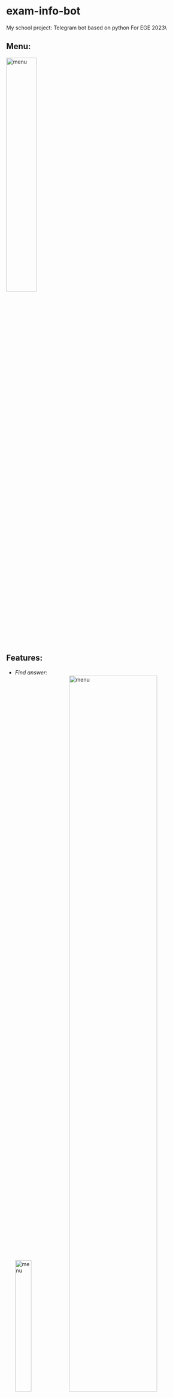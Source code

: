 # exam-info-bot
My school project: Telegram bot based on python
For EGE 2023\
## Menu:
<img alt="menu" src="https://github.com/subliker/EGEInfoBotREPLIT/assets/64124412/d7af5bb8-9463-431a-84e2-c520f6f53a79" width="40%">

## Features:
- *Find answer*:\
  <img alt="menu" src="https://github.com/subliker/EGEInfoBotREPLIT/assets/64124412/5e4defd4-b4fb-4e45-947f-cd76632ab7d8" width="30%"><img alt="menu" src="https://github.com/subliker/EGEInfoBotREPLIT/assets/64124412/201661cd-0af2-43e2-a9d0-060a75971c3f" width="70%">

- *Random task*:\
  <img alt="menu" src="https://github.com/subliker/EGEInfoBotREPLIT/assets/64124412/f42c4104-a361-4b1c-8531-c86ea899b010" width="30%"><img alt="menu" src="https://github.com/subliker/EGEInfoBotREPLIT/assets/64124412/937986a2-3496-4afd-a7ff-8fe2f7e45945" width="30%">

- *Generate variant*:\
   <img alt="menu" src="https://github.com/subliker/EGEInfoBotREPLIT/assets/64124412/d4fb5c66-4a8a-4285-a73e-e6be5e4cb881" width="30%"><img alt="menu" src="https://github.com/subliker/EGEInfoBotREPLIT/assets/64124412/6f47273c-1886-45c6-9c09-013a32b5dd1e" width="30%">\
   <img alt="menu" src="https://github.com/subliker/EGEInfoBotREPLIT/assets/64124412/842a3d08-ee43-4a7e-809a-ddb47c80c965" width="30%"><img alt="menu" src="https://github.com/subliker/EGEInfoBotREPLIT/assets/64124412/f4c9b1b1-9ace-4a88-9c1f-bd0331a175aa" width="30%">

- *Aim*:\
  <img alt="menu" src="https://github.com/subliker/EGEInfoBotREPLIT/assets/64124412/3ea8a79b-d653-47c8-885e-affc159fa595" width="30%"><img alt="menu" src="https://github.com/subliker/EGEInfoBotREPLIT/assets/64124412/cd7329fa-ad38-4786-a566-4334e0c166e2" width="30%">

- *Support*:\
  <img alt="menu" src="https://github.com/subliker/EGEInfoBotREPLIT/assets/64124412/6bb30cdd-a4b5-40e4-bdfa-e518078aef13" width="30%">

- *Useful Links*:\
  <img alt="menu" src="https://github.com/subliker/EGEInfoBotREPLIT/assets/64124412/c29e5128-346b-4ae6-bfd5-7e49ca839a5e" width="30%"><img alt="menu" src="https://github.com/subliker/EGEInfoBotREPLIT/assets/64124412/19f8b61b-2b71-4a42-9743-3e39a43408a3" width="70%">

- *ADMIN PANEL*:\
  <img alt="menu" src="https://github.com/subliker/EGEInfoBotREPLIT/assets/64124412/0a38d3d3-8bdf-4c6e-95ab-9c9c76306280" width="30%">

# Thank you




